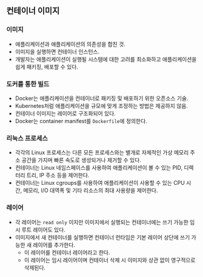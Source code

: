 ## 컨테이너 이미지

### 이미지
- 애플리케이션과 애플리케이션의 의존성을 합친 것. 
- 이미지을 실행하면 컨테이너 인스턴스.
- 개발자는 애플리케이션이 실행될 시스템에 대한 고려를 최소화하고 애플리케이션을 쉽게 패키징, 배포할 수 있다.

### 도커를 통한 빌드
- Docker는 애플리케이션을 컨테이너로 패키징 및 배포하기 위한 오픈소스 기술.
- Kubernetes처럼 애플리케이션을 규모에 맞게 조정하는 방법은 제공하지 않음.
- 컨테이너 이미지는 레이어로 구조화되어 있다.
- Docker는 container manifest를 `Dockerfile`에 정의한다.

### 리눅스 프로세스
- 각각의 Linux 프로세스는 다른 모든 프로세스와는 별개로 자체적인 가상 메모리 주소 공간을 가지며 빠른 속도로 생성되거나 제거할 수 있다. 
- 컨테이너는 Linux 네임스페이스를 사용하여 애플리케이션이 볼 수 있는 PID, 디렉터리 트리, IP 주소 등을 제어한다.
- 컨테이너는 Linux cgroups를 사용하여 애플리케이션이 사용할 수 있는 CPU 시간, 메모리, I/O 대역폭 및 기타 리소스의 최대 사용량을 제어한다.

### 레이어
- 각 레이어는 `read only` 이지만 이미지에서 실행되는 컨테이너에는 쓰기 가능한 임시 루트 레이어도
있다.
- 이미지에서 새 컨테이너를 실행하면 컨테이너 런타임은 기본 레이어 상단에 쓰기 가능한 새 레이어를 추가한다.
    - 이 레이어를 컨테이너 레이어라고 한다.
    - 이 레이어는 임시 레이어이며 컨테이너 삭제 시 이미지와 상관 없이 영구적으로 삭제된다.